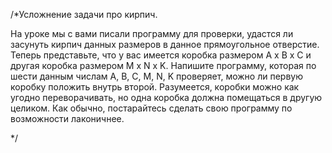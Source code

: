 /*Усложнение задачи про кирпич.

На уроке мы с вами писали программу для проверки, удастся ли засунуть кирпич данных размеров в данное прямоугольное отверстие.
Теперь представьте, что у вас имеется коробка размером A x B x C и другая коробка размером M x N x K.
Напишите программу, которая по шести данным числам A, B, C, M, N, K проверяет, можно ли первую коробку положить внутрь второй. 
Разумеется, коробки можно как угодно переворачивать, но одна коробка должна помещаться в другую целиком. 
Как обычно, постарайтесь сделать свою программу по возможности лаконичнее.


*/